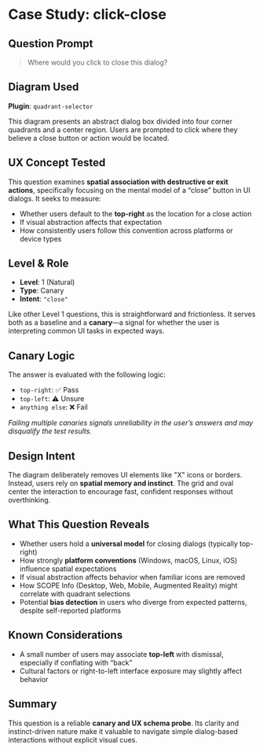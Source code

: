 # Case Study: click-close

## Question Prompt
> Where would you click to close this dialog?

## Diagram Used
**Plugin**: `quadrant-selector`

This diagram presents an abstract dialog box divided into four corner quadrants and a center region. Users are prompted to click where they believe a close button or action would be located.

## UX Concept Tested
This question examines **spatial association with destructive or exit actions**, specifically focusing on the mental model of a “close” button in UI dialogs. It seeks to measure:

- Whether users default to the **top-right** as the location for a close action
- If visual abstraction affects that expectation
- How consistently users follow this convention across platforms or device types

## Level & Role
- **Level**: 1 (Natural)
- **Type**: Canary
- **Intent**: `"close"`

Like other Level 1 questions, this is straightforward and frictionless. It serves both as a baseline and a **canary**—a signal for whether the user is interpreting common UI tasks in expected ways.

## Canary Logic
The answer is evaluated with the following logic:

- `top-right`: ✅ Pass
- `top-left`: ⚠️ Unsure
- `anything else`: ❌ Fail

*Failing multiple canaries signals unreliability in the user’s answers and may disqualify the test results.*

## Design Intent
The diagram deliberately removes UI elements like "X" icons or borders. Instead, users rely on **spatial memory and instinct**. The grid and oval center the interaction to encourage fast, confident responses without overthinking.

## What This Question Reveals
- Whether users hold a **universal model** for closing dialogs (typically top-right)
- How strongly **platform conventions** (Windows, macOS, Linux, iOS) influence spatial expectations
- If visual abstraction affects behavior when familiar icons are removed
- How SCOPE Info (Desktop, Web, Mobile, Augmented Reality) might correlate with quadrant selections
- Potential **bias detection** in users who diverge from expected patterns, despite self-reported platforms

## Known Considerations
- A small number of users may associate **top-left** with dismissal, especially if conflating with “back”
- Cultural factors or right-to-left interface exposure may slightly affect behavior

## Summary
This question is a reliable **canary and UX schema probe**. Its clarity and instinct-driven nature make it valuable to navigate simple dialog-based interactions without explicit visual cues.
